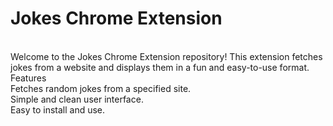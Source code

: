 <h1>Jokes Chrome Extension</h1>
<br>
Welcome to the Jokes Chrome Extension repository! This extension fetches jokes from a website and displays them in a fun and easy-to-use format.
<br>
Features
<br>
Fetches random jokes from a specified site.
<br>
Simple and clean user interface.
<br>
Easy to install and use.
